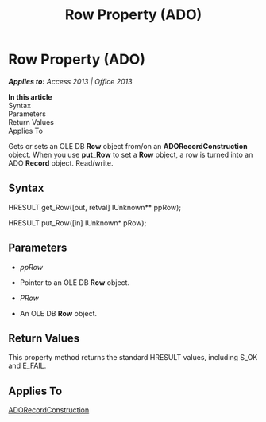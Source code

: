 ﻿---
title: Row Property (ADO)
TOCTitle: Row Property (ADO)
ms:assetid: 1c2b0e27-7232-4b1c-826c-9dc15d758851
ms:mtpsurl: https://msdn.microsoft.com/en-us/library/JJ248959(v=office.15)
ms:contentKeyID: 48543562
ms.date: 09/18/2015
mtps_version: v=office.15
---

# Row Property (ADO)


_**Applies to:** Access 2013 | Office 2013_

**In this article**  
Syntax  
Parameters  
Return Values  
Applies To  

Gets or sets an OLE DB **Row** object from/on an **ADORecordConstruction** object. When you use **put\_Row** to set a **Row** object, a row is turned into an ADO **Record** object. Read/write.

## Syntax

HRESULT get\_Row(\[out, retval\] IUnknown\*\* ppRow);

HRESULT put\_Row(\[in\] IUnknown\* pRow);

## Parameters

  - *ppRow*

  - Pointer to an OLE DB **Row** object.

  - *PRow*

  - An OLE DB **Row** object.

## Return Values

This property method returns the standard HRESULT values, including S\_OK and E\_FAIL.

## Applies To

[ADORecordConstruction](adorecordconstruction-interface-ado.md)

